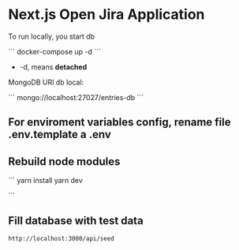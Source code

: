 # Next.js Open Jira Application

To run locally, you start db

´´´
docker-compose up -d 
´´´
* -d, means __detached__

MongoDB URI db local:


´´´
mongo://localhost:27027/entries-db
´´´

## For enviroment variables config, rename file  __.env.template__ a __.env__

## Rebuild node modules

´´´
yarn install
yarn dev

´´´

## Fill database with test data

```
http://localhost:3000/api/seed
```

